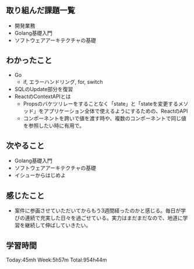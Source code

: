 ## 取り組んだ課題一覧
- 開発業務
- Golang基礎入門
- ソフトウェアアーキテクチャの基礎
## わかったこと
- Go
    - if, エラーハンドリング, for, switch
- SQLのUpdate部分を復習
- ReactのContextAPIとは
    - Propsのバケツリレーをすることなく「state」と「stateを変更するメソッド」をアプリケーション全体で使えるようにするための、ReactのAPI
    - コンポーネントを跨いで値を渡す時や、複数のコンポーネントで同じ値を参照したい時に有用で。
## 次やること
- Golang基礎入門
- ソフトウェアアーキテクチャの基礎
- イシューからはじめよ
## 感じたこと
- 案件に参画させていただいてからもう3週間経ったのかと感じる。毎日が学びの連続で充実した日々を過ごせている。実力はまだまだなので、地道に学習を継続して伸ばしていきたい。
## 学習時間
Today:45mh Week:5h57m Total:954h44m